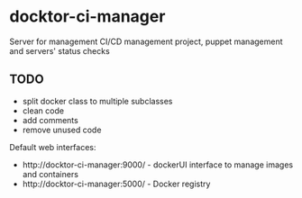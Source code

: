 # docktor-ci-manager
Server for management CI/CD management project, puppet management and servers' status checks


## TODO
- split docker class to multiple subclasses
- clean code
- add comments
- remove unused code


Default web interfaces:
- http://docktor-ci-manager:9000/ - dockerUI interface to manage images and containers
- http://docktor-ci-manager:5000/ - Docker registry
